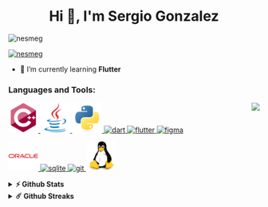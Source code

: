 <h1 align="center">Hi 👋, I'm Sergio Gonzalez</h1>

<p align="left"> <img src="https://komarev.com/ghpvc/?username=nesmeg&label=Profile%20views&color=0e75b6&style=flat" alt="nesmeg" /> </p>

<p align="left"> <a href="https://github.com/ryo-ma/github-profile-trophy"><img src="https://github-profile-trophy.vercel.app/?username=nesmeg&no-frame=true&theme=monokai" alt="nesmeg" /></a> </p>

- 🌱 I’m currently learning **Flutter**


<h3 align="left">Languages and Tools:</h3>
<p align="left"> 
    <img align="right" height="140em" src="https://github-readme-stats.vercel.app/api/top-langs/?username=nesmeg&show_icons=true&hide_border=true&layout=compact&langs_count=8&theme=vue-dark&count_private=true"/>
<a href="https://www.w3schools.com/cpp/" target="_blank"> <img src="https://raw.githubusercontent.com/devicons/devicon/master/icons/cplusplus/cplusplus-original.svg" alt="cplusplus" width="60" height="60"/> </a>
<a href="https://www.java.com" target="_blank"> <img src="https://raw.githubusercontent.com/devicons/devicon/master/icons/java/java-original.svg" alt="java" width="60" height="60"/> </a>
<a href="https://www.python.org" target="_blank"> <img src="https://raw.githubusercontent.com/devicons/devicon/master/icons/python/python-original.svg" alt="python" width="60" height="60"/> </a>
<a href="https://dart.dev" target="_blank"> <img src="https://www.vectorlogo.zone/logos/dartlang/dartlang-icon.svg" alt="dart" width="60" height="60"/> </a>  
<a href="https://flutter.dev" target="_blank"> <img src="https://www.vectorlogo.zone/logos/flutterio/flutterio-icon.svg" alt="flutter" width="60" height="60"/> </a>
<a href="https://www.figma.com/" target="_blank"> <img src="https://www.vectorlogo.zone/logos/figma/figma-icon.svg" alt="figma" width="60" height="60"/> </a>
</p>
<p align="left"> 
<a href="https://www.oracle.com/" target="_blank"> <img src="https://raw.githubusercontent.com/devicons/devicon/master/icons/oracle/oracle-original.svg" alt="oracle" width="60" height="60"/> </a> 
<a href="https://www.sqlite.org/" target="_blank"> <img src="https://www.vectorlogo.zone/logos/sqlite/sqlite-icon.svg" alt="sqlite" width="60" height="60"/> </a> 
<a href="https://git-scm.com/" target="_blank"> <img src="https://www.vectorlogo.zone/logos/git-scm/git-scm-icon.svg" alt="git" width="60" height="60"/> </a>
<a href="https://www.linux.org/" target="_blank"> <img src="https://raw.githubusercontent.com/devicons/devicon/master/icons/linux/linux-original.svg" alt="linux" width="60" height="60"/> </a>
</p>

<details>	
  <summary><b>⚡ Github Stats</b></summary>

  <br />
  <img height="140em" src="https://github-readme-stats.vercel.app/api?username=nesmeg&show_icons=true&hide_border=true&&count_private=true&include_all_commits=true&theme=vue-dark&hide=prs,contribs" />
</details>

<details>	
  <summary><b>☄️ Github Streaks</b></summary>

  <br />
  <img height="160em" src="https://github-readme-streak-stats.herokuapp.com/?user=mario-sanz&hide_border=true&theme=vue-dark" />
</details>
